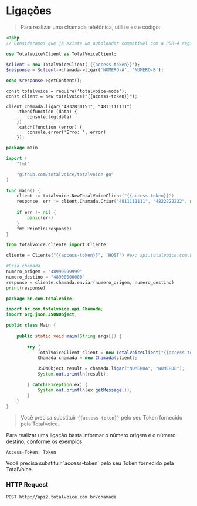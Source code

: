 # Ligações

> Para realizar uma chamada telefônica, utilize este código:

```php
<?php
// Consideramos que já existe um autoloader compatível com a PSR-4 registrado

use TotalVoice\Client as TotalVoiceClient;

$client = new TotalVoiceClient('{{access-token}}');
$response = $client->chamada->ligar('NUMERO-A', 'NUMERO-B');

echo $response->getContent();
```

```javascript--node
const totalvoice = require('totalvoice-node');
const client = new totalvoice("{{access-token}}");

client.chamada.ligar("4832830151", "4811111111")
    .then(function (data) {
        console.log(data)
    })
    .catch(function (error) {
        console.error('Erro: ', error)
    });
```

```go
package main

import (
	"fmt"

	"github.com/totalvoice/totalvoice-go"
)

func main() {
    client := totalvoice.NewTotalVoiceClient("{{access-token}}")
    response, err := client.Chamada.Criar("4811111111", "4822222222", nil)
   
    if err != nil {
		panic(err)
	}
	fmt.Println(response)
}
```

```python
from totalvoice.cliente import Cliente

cliente = Cliente("{{access-token}}", 'HOST') #ex: api.totalvoice.com.br

#Cria chamada
numero_origem = "48999999999"
numero_destino = "48900000000"
response = cliente.chamada.enviar(numero_origem, numero_destino)
print(response)
```

```java
package br.com.totalvoice;

import br.com.totalvoice.api.Chamada;
import org.json.JSONObject;

public class Main {
    
    public static void main(String args[]) {
        
        try {
            TotalVoiceClient client = new TotalVoiceClient("{{access-token}}");
            Chamada chamada = new Chamada(client);

            JSONObject result = chamada.ligar("NUMEROA", "NUMEROB");
            System.out.println(result);

        } catch(Exception ex) {
            System.out.println(ex.getMessage());
        }
    }
}
```

> Você precisa substituir `{{access-token}}` pelo seu Token fornecido pela TotalVoice.

Para realizar uma ligação basta informar o número origem e o número destino, conforme os exemplos.

`Access-Token: Token`

<aside class="notice">
 Você precisa substituir `access-token` pelo seu Token fornecido pela TotalVoice.
</aside>

### HTTP Request

`POST http://api2.totalvoice.com.br/chamada`